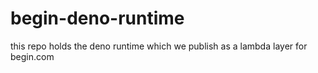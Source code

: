 # begin-deno-runtime

this repo holds the deno runtime which we publish as a lambda layer for begin.com
